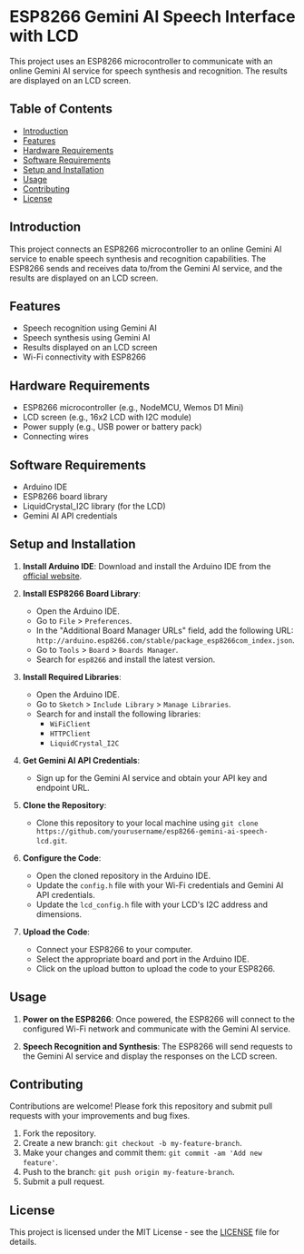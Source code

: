 # ESP8266 Gemini AI Speech Interface with LCD

This project uses an ESP8266 microcontroller to communicate with an online Gemini AI service for speech synthesis and recognition. The results are displayed on an LCD screen.

## Table of Contents

- [Introduction](#introduction)
- [Features](#features)
- [Hardware Requirements](#hardware-requirements)
- [Software Requirements](#software-requirements)
- [Setup and Installation](#setup-and-installation)
- [Usage](#usage)
- [Contributing](#contributing)
- [License](#license)

## Introduction

This project connects an ESP8266 microcontroller to an online Gemini AI service to enable speech synthesis and recognition capabilities. The ESP8266 sends and receives data to/from the Gemini AI service, and the results are displayed on an LCD screen.

## Features

- Speech recognition using Gemini AI
- Speech synthesis using Gemini AI
- Results displayed on an LCD screen
- Wi-Fi connectivity with ESP8266

## Hardware Requirements

- ESP8266 microcontroller (e.g., NodeMCU, Wemos D1 Mini)
- LCD screen (e.g., 16x2 LCD with I2C module)
- Power supply (e.g., USB power or battery pack)
- Connecting wires

## Software Requirements

- Arduino IDE
- ESP8266 board library
- LiquidCrystal_I2C library (for the LCD)
- Gemini AI API credentials

## Setup and Installation

1. **Install Arduino IDE**: Download and install the Arduino IDE from the [official website](https://www.arduino.cc/en/software).

2. **Install ESP8266 Board Library**:
    - Open the Arduino IDE.
    - Go to `File` > `Preferences`.
    - In the "Additional Board Manager URLs" field, add the following URL: `http://arduino.esp8266.com/stable/package_esp8266com_index.json`.
    - Go to `Tools` > `Board` > `Boards Manager`.
    - Search for `esp8266` and install the latest version.

3. **Install Required Libraries**:
    - Open the Arduino IDE.
    - Go to `Sketch` > `Include Library` > `Manage Libraries`.
    - Search for and install the following libraries:
        - `WiFiClient`
        - `HTTPClient`
        - `LiquidCrystal_I2C`

4. **Get Gemini AI API Credentials**:
    - Sign up for the Gemini AI service and obtain your API key and endpoint URL.

5. **Clone the Repository**:
    - Clone this repository to your local machine using `git clone https://github.com/yourusername/esp8266-gemini-ai-speech-lcd.git`.

6. **Configure the Code**:
    - Open the cloned repository in the Arduino IDE.
    - Update the `config.h` file with your Wi-Fi credentials and Gemini AI API credentials.
    - Update the `lcd_config.h` file with your LCD's I2C address and dimensions.

7. **Upload the Code**:
    - Connect your ESP8266 to your computer.
    - Select the appropriate board and port in the Arduino IDE.
    - Click on the upload button to upload the code to your ESP8266.

## Usage

1. **Power on the ESP8266**: Once powered, the ESP8266 will connect to the configured Wi-Fi network and communicate with the Gemini AI service.

2. **Speech Recognition and Synthesis**: The ESP8266 will send requests to the Gemini AI service and display the responses on the LCD screen.

## Contributing

Contributions are welcome! Please fork this repository and submit pull requests with your improvements and bug fixes.

1. Fork the repository.
2. Create a new branch: `git checkout -b my-feature-branch`.
3. Make your changes and commit them: `git commit -am 'Add new feature'`.
4. Push to the branch: `git push origin my-feature-branch`.
5. Submit a pull request.

## License

This project is licensed under the MIT License - see the [LICENSE](LICENSE) file for details.
